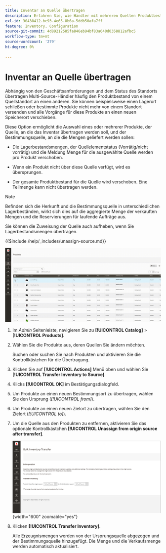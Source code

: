 ```yaml
---
title: Inventar an Quelle übertragen
description: Erfahren Sie, wie Händler mit mehreren Quellen Produktbestände von einem Quellspeicherort an einen anderen übertragen können.
exl-id: 30438412-bc93-4e65-8b6a-5ddb50afa7ff
feature: Inventory, Configuration
source-git-commit: 4d89212585fa846eb94bf83a640d0358812afbc5
workflow-type: tm+mt
source-wordcount: '279'
ht-degree: 0%

---
```


# Inventar an Quelle übertragen

Abhängig von den Geschäftsanforderungen und dem Status des Standorts übertragen Multi-Source-Händler häufig den Produktbestand von einem Quellstandort an einen anderen. Sie können beispielsweise einen Lagerort schließen oder bestimmte Produkte nicht mehr von einem Standort versenden und alle Vorgänge für diese Produkte an einen neuen Speicherort verschieben.

Diese Option ermöglicht die Auswahl eines oder mehrerer Produkte, der Quelle, an die das Inventar übertragen werden soll, und der Bestimmungsquelle, an die die Mengen geliefert werden sollen:

- Die Lagerbestandsmengen, der Quellelementstatus (Vorrätig/nicht vorrätig) und die Meldung Menge für die ausgewählte Quelle werden pro Produkt verschoben.

- Wenn ein Produkt nicht über diese Quelle verfügt, wird es übersprungen.

- Der gesamte Produktbestand für die Quelle wird verschoben. Eine Teilmenge kann nicht übertragen werden.

>[!NOTE]
>
>Befinden sich die Herkunft und die Bestimmungsquelle in unterschiedlichen Lagerbeständen, wirkt sich dies auf die aggregierte Menge der verkauften Mengen und die Reservierungen für laufende Aufträge aus.

Sie können die Zuweisung der Quelle auch aufheben, wenn Sie Lagerbestandsmengen übertragen.

{{$include /help/_includes/unassign-source.md}}

![Inventar an eine andere Quelle übertragen](assets/inventory-bulk-transfer-source.gif)

1. Im _Admin_ Seitenleiste, navigieren Sie zu **[!UICONTROL Catalog]** > **[!UICONTROL Products]**.

1. Wählen Sie die Produkte aus, deren Quellen Sie ändern möchten.

   Suchen oder suchen Sie nach Produkten und aktivieren Sie die Kontrollkästchen für die Übertragung.

1. Klicken Sie auf **[!UICONTROL Actions]** Menü oben und wählen Sie **[!UICONTROL Transfer Inventory to Source]**.

1. Klicks **[!UICONTROL OK]** im Bestätigungsdialogfeld.

1. Um Produkte an einen neuen Bestimmungsort zu übertragen, wählen Sie den Ursprung (_[!UICONTROL from]_).

1. Um Produkte an einen neuen Zielort zu übertragen, wählen Sie den Zielort (_[!UICONTROL to]_).

1. Um die Quelle aus den Produkten zu entfernen, aktivieren Sie das optionale Kontrollkästchen **[!UICONTROL Unassign from origin source after transfer]**.

   ![Herkunft und Ziel der Übertragung auswählen](assets/inventory-bulk-transfer-summary.png){width="600" zoomable="yes"}

1. Klicken **[!UICONTROL Transfer Inventory]**.

   Alle Erzeugnismengen werden von der Ursprungsquelle abgezogen und der Bestimmungsquelle hinzugefügt. Die Menge und die Verkaufsmenge werden automatisch aktualisiert.
